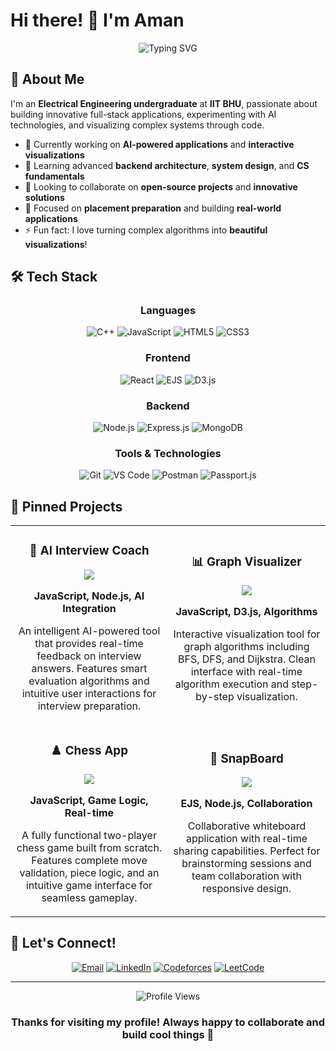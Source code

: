 # Hi there! 👋 I'm Aman

<div align="center">
  <img src="https://readme-typing-svg.herokuapp.com?font=Fira+Code&pause=1000&color=2E97F7&center=true&vCenter=true&width=435&lines=Full+Stack+Developer;AI+Enthusiast;Electrical+Engineering+Student;Problem+Solver;Always+Learning!" alt="Typing SVG" />
</div>

## 🚀 About Me

I'm an **Electrical Engineering undergraduate** at **IIT BHU**, passionate about building innovative full-stack applications, experimenting with AI technologies, and visualizing complex systems through code.

- 🔭 Currently working on **AI-powered applications** and **interactive visualizations**
- 🌱 Learning advanced **backend architecture**, **system design**, and **CS fundamentals**
- 👯 Looking to collaborate on **open-source projects** and **innovative solutions**
- 🎯 Focused on **placement preparation** and building **real-world applications**
- ⚡ Fun fact: I love turning complex algorithms into **beautiful visualizations**!

## 🛠️ Tech Stack

<div align="center">

### Languages
![C++](https://img.shields.io/badge/C++-%2300599C.svg?style=for-the-badge&logo=c%2B%2B&logoColor=white)
![JavaScript](https://img.shields.io/badge/JavaScript-%23323330.svg?style=for-the-badge&logo=javascript&logoColor=%23F7DF1E)
![HTML5](https://img.shields.io/badge/HTML5-%23E34F26.svg?style=for-the-badge&logo=html5&logoColor=white)
![CSS3](https://img.shields.io/badge/CSS3-%231572B6.svg?style=for-the-badge&logo=css3&logoColor=white)

### Frontend
![React](https://img.shields.io/badge/React-%2320232a.svg?style=for-the-badge&logo=react&logoColor=%2361DAFB)
![EJS](https://img.shields.io/badge/EJS-%23B4CA65.svg?style=for-the-badge&logo=ejs&logoColor=black)
![D3.js](https://img.shields.io/badge/D3.js-%23F9A03C.svg?style=for-the-badge&logo=d3.js&logoColor=white)

### Backend
![Node.js](https://img.shields.io/badge/Node.js-%2343853D.svg?style=for-the-badge&logo=node.js&logoColor=white)
![Express.js](https://img.shields.io/badge/Express.js-%23404d59.svg?style=for-the-badge&logo=express&logoColor=%2361DAFB)
![MongoDB](https://img.shields.io/badge/MongoDB-%234ea94b.svg?style=for-the-badge&logo=mongodb&logoColor=white)

### Tools & Technologies
![Git](https://img.shields.io/badge/Git-%23F05033.svg?style=for-the-badge&logo=git&logoColor=white)
![VS Code](https://img.shields.io/badge/VS%20Code-%23007ACC.svg?style=for-the-badge&logo=visual-studio-code&logoColor=white)
![Postman](https://img.shields.io/badge/Postman-%23FF6C37.svg?style=for-the-badge&logo=postman&logoColor=white)
![Passport.js](https://img.shields.io/badge/Passport.js-%2334E27A.svg?style=for-the-badge&logo=passport&logoColor=white)

</div>

## 📌 Pinned Projects

<table>
  <tr>
    <td width="50%">
      <h3 align="center">🤖 AI Interview Coach</h3>
      <div align="center">  
        <a href="https://github.com/Aman296940/AI_Interview_Coach" target="_blank"><img src="https://img.shields.io/badge/Code-View%20Project-blue?style=for-the-badge&logo=github" /></a>
        <p><strong>JavaScript, Node.js, AI Integration</strong></p>
        <p>An intelligent AI-powered tool that provides real-time feedback on interview answers. Features smart evaluation algorithms and intuitive user interactions for interview preparation.</p>
      </div>
    </td>
    <td width="50%">
      <h3 align="center">📊 Graph Visualizer</h3>
      <div align="center">
        <a href="https://github.com/Aman296940/Graph-Visualiser" target="_blank"><img src="https://img.shields.io/badge/Code-View%20Project-blue?style=for-the-badge&logo=github" /></a>
        <p><strong>JavaScript, D3.js, Algorithms</strong></p>
        <p>Interactive visualization tool for graph algorithms including BFS, DFS, and Dijkstra. Clean interface with real-time algorithm execution and step-by-step visualization.</p>
      </div>
    </td>
  </tr>
  <tr>
    <td width="50%">
      <h3 align="center">♟️ Chess App</h3>
      <div align="center">
        <a href="https://github.com/Aman296940/Chess-App" target="_blank"><img src="https://img.shields.io/badge/Code-View%20Project-blue?style=for-the-badge&logo=github" /></a>
        <p><strong>JavaScript, Game Logic, Real-time</strong></p>
        <p>A fully functional two-player chess game built from scratch. Features complete move validation, piece logic, and an intuitive game interface for seamless gameplay.</p>
      </div>
    </td>
    <td width="50%">
      <h3 align="center">📝 SnapBoard</h3>
      <div align="center">
        <a href="https://github.com/Aman296940/SnapBoard" target="_blank"><img src="https://img.shields.io/badge/Code-View%20Project-blue?style=for-the-badge&logo=github" /></a>
        <p><strong>EJS, Node.js, Collaboration</strong></p>
        <p>Collaborative whiteboard application with real-time sharing capabilities. Perfect for brainstorming sessions and team collaboration with responsive design.</p>
      </div>
    </td>
  </tr>
</table>

## 🤝 Let's Connect!

<div align="center">

[![Email](https://img.shields.io/badge/Email-aman.bajoria.eee20%40iitbhu.ac.in-red?style=for-the-badge&logo=gmail&logoColor=white)](mailto:aman.bajoria.eee20@iitbhu.ac.in)
[![LinkedIn](https://img.shields.io/badge/LinkedIn-Connect-blue?style=for-the-badge&logo=linkedin&logoColor=white)](https://linkedin.com/in/your-link)
[![Codeforces](https://img.shields.io/badge/Codeforces-Profile-yellow?style=for-the-badge&logo=codeforces&logoColor=white)](https://codeforces.com/profile/your-handle)
[![LeetCode](https://img.shields.io/badge/LeetCode-Profile-orange?style=for-the-badge&logo=leetcode&logoColor=white)](https://leetcode.com/your-leetcode)

</div>

---

<div align="center">
  <img src="https://komarev.com/ghpvc/?username=Aman296940&color=2E97F7&style=for-the-badge" alt="Profile Views" />
</div>

<div align="center">
  <h3>Thanks for visiting my profile! Always happy to collaborate and build cool things 🚀</h3>
</div>

<!--
**Fun Easter Egg**: If you're reading this, you're awesome! Feel free to reach out for collaborations or just to say hi! 
-->
